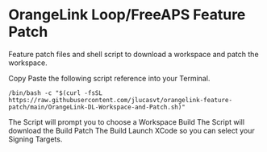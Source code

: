 # OrangeLink Loop/FreeAPS Feature Patch
Feature patch files and shell script to download a workspace and patch the workspace.

Copy Paste the following script reference into your Terminal.

```
/bin/bash -c "$(curl -fsSL https://raw.githubusercontent.com/jlucasvt/orangelink-feature-patch/main/OrangeLink-DL-Workspace-and-Patch.sh)"
```

The Script will prompt you to choose a Workspace Build
The Script will download the Build
Patch The Build
Launch XCode so you can select your Signing Targets.
